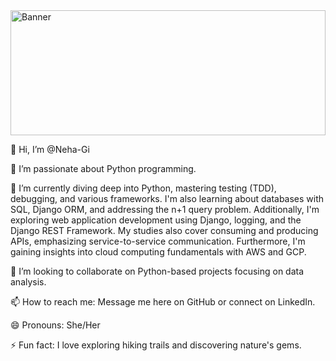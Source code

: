 <img src="https://i.imgur.com/wiBqjIF.jpeg" alt="Banner" style="width: 100%; height: 200px;">


👋 Hi, I’m @Neha-Gi

👀 I’m passionate about Python programming.



🌱 I’m currently diving deep into Python, mastering testing (TDD), debugging, 
and various frameworks. I'm also learning about databases with SQL, Django ORM, 
and addressing the n+1 query problem. Additionally, I'm exploring web application 
development using Django, logging, and the Django REST Framework. My studies also 
cover consuming and producing APIs, emphasizing service-to-service communication. 
Furthermore, I'm gaining insights into cloud computing fundamentals with AWS and GCP.


💞️ I’m looking to collaborate on Python-based projects focusing on data analysis.
 
📫 How to reach me: Message me here on GitHub or connect on LinkedIn.

😄 Pronouns: She/Her

⚡ Fun fact: I love exploring hiking trails and discovering nature's gems.





<!---
Neha-Gi/Neha-Gi is a ✨ special ✨ repository because its `README.md` (this file) appears on your GitHub profile.
You can click the Preview link to take a look at your changes.
--->
